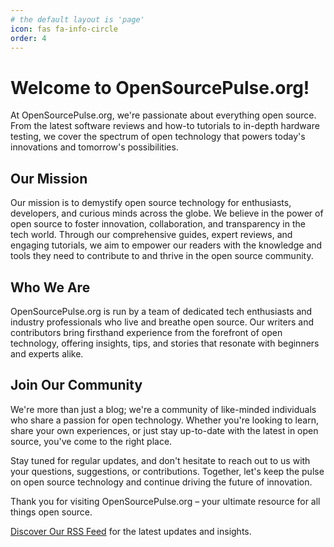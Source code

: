 ```yaml
---
# the default layout is 'page'
icon: fas fa-info-circle
order: 4
---
```


# Welcome to OpenSourcePulse.org!

At OpenSourcePulse.org, we're passionate about everything open source. From the latest software reviews and how-to tutorials to in-depth hardware testing, we cover the spectrum of open technology that powers today's innovations and tomorrow's possibilities.

## Our Mission

Our mission is to demystify open source technology for enthusiasts, developers, and curious minds across the globe. We believe in the power of open source to foster innovation, collaboration, and transparency in the tech world. Through our comprehensive guides, expert reviews, and engaging tutorials, we aim to empower our readers with the knowledge and tools they need to contribute to and thrive in the open source community.

## Who We Are

OpenSourcePulse.org is run by a team of dedicated tech enthusiasts and industry professionals who live and breathe open source. Our writers and contributors bring firsthand experience from the forefront of open technology, offering insights, tips, and stories that resonate with beginners and experts alike.

## Join Our Community

We're more than just a blog; we're a community of like-minded individuals who share a passion for open technology. Whether you're looking to learn, share your own experiences, or just stay up-to-date with the latest in open source, you've come to the right place.

Stay tuned for regular updates, and don't hesitate to reach out to us with your questions, suggestions, or contributions. Together, let's keep the pulse on open source technology and continue driving the future of innovation.

Thank you for visiting OpenSourcePulse.org – your ultimate resource for all things open source.


[Discover Our RSS Feed](/feed.xml) for the latest updates and insights.
